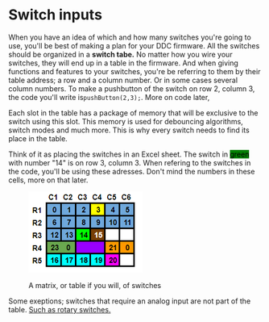 # Switch inputs

When you have an idea of which and how many switches you're going to use, you'll be best of making a plan for your DDC firmware. All the switches should be organized in a **switch tabe.** No matter how you wire your switches, they will end up in a table in the firmware. And when giving functions and features to your switches, you're be referring to them by their table address; a row and a column number. Or in some cases several column numbers. To make a pushbutton of the switch on row 2, column 3, the code you'll write is`pushButton(2,3);`. More on code later,&#x20;

Each slot in the table has a package of memory that will be exclusive to the switch using this slot. This memory is used for debouncing algorithms, switch modes and much more. This is why every switch needs to find its place in the table.

Think of it as placing the switches in an Excel sheet. The switch in <mark style="background-color:green;">green</mark> with number "14" is on row 3, column 3. When refering to the switches in the code, you'll be using these adresses. Don't mind the numbers in these cells, more on that later.&#x20;

<figure><img src="../../.gitbook/assets/image (3) (1) (1) (1) (1) (1) (1).png" alt=""><figcaption><p>A matrix, or table if you will, of switches</p></figcaption></figure>

Some exeptions; switches that require an analog input are not part of the table. [Such as rotary switches.](../../switch-library/rotary-switches/)
